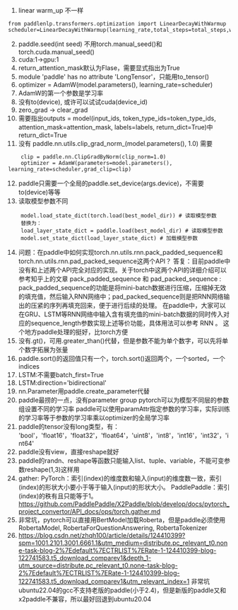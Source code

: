 1. linear warm_up 不一样
```
from paddlenlp.transformers.optimization import LinearDecayWithWarmup
scheduler=LinearDecayWithWarmup(learning_rate,total_steps=total_steps,warmup=0)
```
2. paddle.seed(int seed)
不用torch.manual_seed()和torch.cuda.manual_seed()
3. cuda:1->gpu:1
4. return_attention_mask默认为Flase，需要显式指出为True
5. module 'paddle' has no attribute 'LongTensor'，只能用to_tensor()
6. optimizer = AdamW(model.parameters(), learning_rate=scheduler)
7. AdamW的第一个参数是学习率
8. 没有to(device), 或许可以试试cuda(device_id)
9. zero_grad -> clear_grad
10. 需要指出outputs = model(input_ids, token_type_ids=token_type_ids, attention_mask=attention_mask, labels=labels, return_dict=True)中return_dict=True
11. 没有 paddle.nn.utils.clip_grad_norm_(model.parameters(), 1.0)
需要
```
    clip = paddle.nn.ClipGradByNorm(clip_norm=1.0)
    optimizer = AdamW(parameters=model.parameters(), learning_rate=scheduler,grad_clip=clip)
```
12. paddle只需要一个全局的paddle.set_device(args.device)，不需要to(device)等等 
13. 读取模型参数不同
```
    model.load_state_dict(torch.load(best_model_dir)) # 读取模型参数
    替换为：
    load_layer_state_dict = paddle.load(best_model_dir) # 读取模型参数
    model.set_state_dict(load_layer_state_dict) # 加载模型参数
```
14. 问题：在paddle中如何实现torch.nn.utils.rnn.pack_padded_sequence和torch.nn.utils.rnn.pad_packed_sequence这两个API？
答复：目前paddle中没有和上述两个API完全对应的实现。关于torch中这两个API的详细介绍可以参考知乎上的文章 pack_padded_sequence 和 pad_packed_sequence : pack_padded_sequence的功能是将mini-batch数据进行压缩，压缩掉无效的填充值，然后输入RNN网络中；pad_packed_sequence则是把RNN网络输出的压紧的序列再填充回来，便于进行后续的处理。 在paddle中，大家可以在GRU、LSTM等RNN网络中输入含有填充值的mini-batch数据的同时传入对应的sequence_length参数实现上述等价功能，具体用法可以参考 RNN 。
这个地方paddle处理的挺好，比torch方便
15. 没有.gt()，可用.greater_than()代替，但是参数不能为单个数字，可以先将单个数字拓展为张量
16. paddle.sort()的返回值只有一个，torch.sort()返回两个，一个sorted，一个indices
17. LSTM:不需要batch_first=True
18. LSTM:direction='bidirectional'
19. nn.Parameter用paddle.create_parameter代替
20. paddle最捞的一点，没有parameter group
pytorch可以为模型不同层的参数组设置不同的学习率
paddle可以使用paramAttr指定参数的学习率，实际训练的学习率等于参数的学习率乘以optimizer的全局学习率
21. paddle的tensor没有long类型，有：
'bool'，'float16'，'float32'，'float64'，'uint8'，'int8'，'int16'，'int32'，'int64'
22. paddle没有view，直接reshape就好
23. paddle的randn、reshape等函数只能输入list、tuple、variable，不能可变参数reshape(1,3)这样用
24. gather: 
PyTorch：索引(index)的维度数和输入(input)的维度数一致，索引(index)的形状大小要小于等于输入(input)的形状大小。
PaddlePaddle：索引(index)的秩有且只能等于1。
https://github.com/PaddlePaddle/X2Paddle/blob/develop/docs/pytorch_project_convertor/API_docs/ops/torch.gather.md
25. 非常坑，pytorch可以直接用BertModel加载Roberta，但是paddle必须使用RobertaModel, RobertaForQuestionAnswering, RobertaTokenizer
26. https://blog.csdn.net/zhqh100/article/details/124410399?spm=1001.2101.3001.6661.1&utm_medium=distribute.pc_relevant_t0.none-task-blog-2%7Edefault%7ECTRLIST%7ERate-1-124410399-blog-122741583.t5_download_comparev1&depth_1-utm_source=distribute.pc_relevant_t0.none-task-blog-2%7Edefault%7ECTRLIST%7ERate-1-124410399-blog-122741583.t5_download_comparev1&utm_relevant_index=1 非常坑 ubuntu22.04的gcc不支持老版的paddle(小于2.4)，但是新版的paddle又和x2paddle不兼容，所以最好回退到ubuntu20.04
